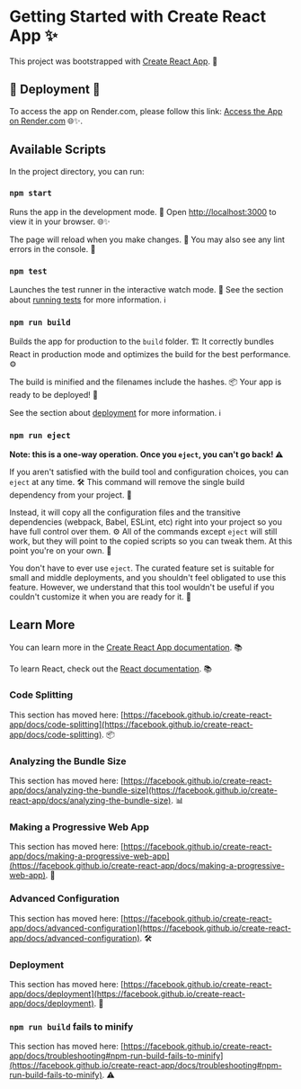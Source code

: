 # Getting Started with Create React App ✨

This project was bootstrapped with [Create React App](https://github.com/facebook/create-react-app). 🚀

## 🚀 Deployment 🚀

To access the app on Render.com, please follow this link: [Access the App on Render.com](https://blog-project-c788a.web.app/) 🌐✨.

## Available Scripts

In the project directory, you can run:

### `npm start`

Runs the app in the development mode. 🚀
Open [http://localhost:3000](http://localhost:3000) to view it in your browser. 🌐✨

The page will reload when you make changes. 🔄
You may also see any lint errors in the console. 🚧

### `npm test`

Launches the test runner in the interactive watch mode. 🏃
See the section about [running tests](https://facebook.github.io/create-react-app/docs/running-tests) for more information. ℹ️

### `npm run build`

Builds the app for production to the `build` folder. 🏗️
It correctly bundles React in production mode and optimizes the build for the best performance. ⚙️

The build is minified and the filenames include the hashes. 📦
Your app is ready to be deployed! 🚀

See the section about [deployment](https://facebook.github.io/create-react-app/docs/deployment) for more information. ℹ️

### `npm run eject`

**Note: this is a one-way operation. Once you `eject`, you can't go back! ⚠️**

If you aren't satisfied with the build tool and configuration choices, you can `eject` at any time. 🛠️
This command will remove the single build dependency from your project. 🚀

Instead, it will copy all the configuration files and the transitive dependencies (webpack, Babel, ESLint, etc) right into your project so you have full control over them. ⚙️
All of the commands except `eject` will still work, but they will point to the copied scripts so you can tweak them. At this point you're on your own. 🚀

You don't have to ever use `eject`. The curated feature set is suitable for small and middle deployments, and you shouldn't feel obligated to use this feature. However, we understand that this tool wouldn't be useful if you couldn't customize it when you are ready for it. 🤝

## Learn More

You can learn more in the [Create React App documentation](https://facebook.github.io/create-react-app/docs/getting-started). 📚

To learn React, check out the [React documentation](https://reactjs.org/). 📚

### Code Splitting

This section has moved here: [https://facebook.github.io/create-react-app/docs/code-splitting](https://facebook.github.io/create-react-app/docs/code-splitting). 📦

### Analyzing the Bundle Size

This section has moved here: [https://facebook.github.io/create-react-app/docs/analyzing-the-bundle-size](https://facebook.github.io/create-react-app/docs/analyzing-the-bundle-size). 📊

### Making a Progressive Web App

This section has moved here: [https://facebook.github.io/create-react-app/docs/making-a-progressive-web-app](https://facebook.github.io/create-react-app/docs/making-a-progressive-web-app). 📱

### Advanced Configuration

This section has moved here: [https://facebook.github.io/create-react-app/docs/advanced-configuration](https://facebook.github.io/create-react-app/docs/advanced-configuration). 🛠️

### Deployment

This section has moved here: [https://facebook.github.io/create-react-app/docs/deployment](https://facebook.github.io/create-react-app/docs/deployment). 🚀

### `npm run build` fails to minify

This section has moved here: [https://facebook.github.io/create-react-app/docs/troubleshooting#npm-run-build-fails-to-minify](https://facebook.github.io/create-react-app/docs/troubleshooting#npm-run-build-fails-to-minify). ⚠️

